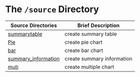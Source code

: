 # The `/source` Directory


|Source Directories | Brief Description|
|---------------| -----------------|
|[summarytable](./summarytable.R) | create summary table
|[Pie](./Pie.R) | create pie chart
|[bar](./bar.R) | create bar chart
|[summary_information](./summary_information.R) | create summary information
|[muti](./muti.R) | create multiple chart


